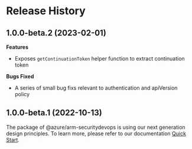 # Release History

## 1.0.0-beta.2 (2023-02-01)

**Features**

  - Exposes `getContinuationToken` helper function to extract continuation token
  
**Bugs Fixed**
  
  - A series of small bug fixs relevant to authentication and apiVersion policy

## 1.0.0-beta.1 (2022-10-13)

The package of @azure/arm-securitydevops is using our next generation design principles. To learn more, please refer to our documentation [Quick Start](https://aka.ms/js-track2-quickstart).
